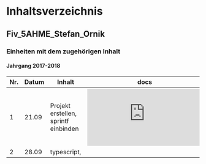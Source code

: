 # Inhaltsverzeichnis  
## Fiv_5AHME_Stefan_Ornik
### Einheiten mit dem zugehörigen Inhalt
#### Jahrgang 2017-2018

| Nr. | Datum |                  Inhalt                      |             docs             |       projects       |
|-----|-------|----------------------------------------------|------------------------------|----------------------|
|  1  | 21.09 |Projekt erstellen, sprintf einbinden          | ![Einheit 1](https://github.com/HTLMechatronics/m13-5ahme-fivu/blob/ornstm13/docs/Einheit1.md)                            |                      |
|  2  | 28.09 |typescript,                                   |                              |                      |
